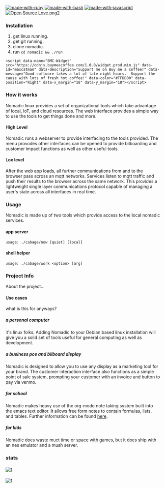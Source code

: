 [![made-with-ruby](https://img.shields.io/badge/Made%20with-Ruby-1f425f.svg)](https://rubylang.org/)
[![made-with-bash](https://img.shields.io/badge/Made%20with-Bash-1f425f.svg)](https://www.gnu.org/software/bash/)
[![made-with-javascript](https://img.shields.io/badge/Made%20with-Javascript-1f425f.svg)](https://www.javascript.com)
[![Open Source Love png2](https://badges.frapsoft.com/os/v2/open-source.png?v=103)](https://github.com/ellerbrock/open-source-badges/)
### Installation
1. get linux running.
1. get git running.
1. clone nomadic.
1. run `cd nomadic && ./run`

```
<script data-name="BMC-Widget" src="https://cdnjs.buymeacoffee.com/1.0.0/widget.prod.min.js" data-id="maxcatman" data-description="Support me on Buy me a coffee!" data-message="Good software takes a lot of late night hours.  Support the cause with lots of fresh hot coffee!" data-color="#FFDD00" data-position="Right" data-x_margin="18" data-y_margin="18"></script>
```

### How it works
Nomadic linux provides a set of organizational tools which take advantage of local, IoT, and cloud resources.  The web interface provides a simple way to use the tools to get things done and more.  

#### High Level
Nomadic runs a webserver to provide interfacing to the tools provided.  The menu provodes other interfaces can be opened to provide bilboarding and customer impact functions as well as other useful tools.  

#### Lox level
After the web app loads, all further communications from and to the browser pass across an mqtt networks.  Services listen to mqtt traffic and push their results to the browser across the same network.  This provides a lightweight single layer communications protocol capable of managing a user's state across all interfaces in real time.  

### Usage
Nomadic is made up of two tools which provide access to the local nomadic services.
#### app server
```
usage: ./cabage/now [quiet] [local]
```
#### shell helper
```
usage: ./cabage/work <option> [arg]
```
### Project Info
About the project...
#### Use cases
what is this for anyways?
##### a personal computer
it's linux folks.  Adding Nomadic to your Debian based linux installation will give you a solid set of tools useful for general computing as well as development.
##### a business pos and bilboard display
Nomadic is designed to allow you to use any display as a marketing tool for your brand.  The customer interaction interface also functions as a simple point of sale system, prompting your customer with an invoice and button to pay via venmo.
##### for school
Nomadic makes heavy use of the org-mode note taking system built into the emacs text editor.  It allows free form notes to contain formulas, lists, and tables.  Further information can be found [here](https://org-mode.org).
##### for kids
Nomadic does waste muct time or space with games, but it does ship with an nes emulator and a mush server.

### stats
####
[![1](https://github-readme-stats.vercel.app/api?username=xorgnak&theme=radical&show_icons=true&layout=compact)](https://github.com/xorgnak/nomadic)
#### 
![1](https://github-readme-stats.vercel.app/api/top-langs/?username=xorgnak&theme=radical&layout=compact)
